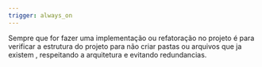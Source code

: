 ```yaml
---
trigger: always_on
---
```


Sempre que for fazer uma implementação ou refatoração no projeto é para verificar a estrutura do projeto para não  criar pastas ou arquivos que ja existem , respeitando a arquitetura e evitando redundancias.